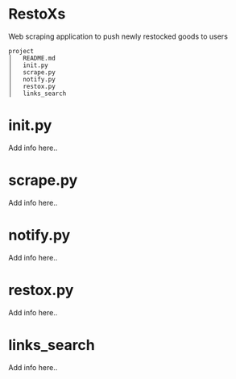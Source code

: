 # RestoXs
Web scraping application to push newly restocked goods to users 

```
project
│   README.md
│   init.py
│   scrape.py
│   notify.py
│   restox.py
│   links_search
```
# init.py
Add info here..
# scrape.py
Add info here..
# notify.py
Add info here..
# restox.py
Add info here..
# links_search
Add info here..
